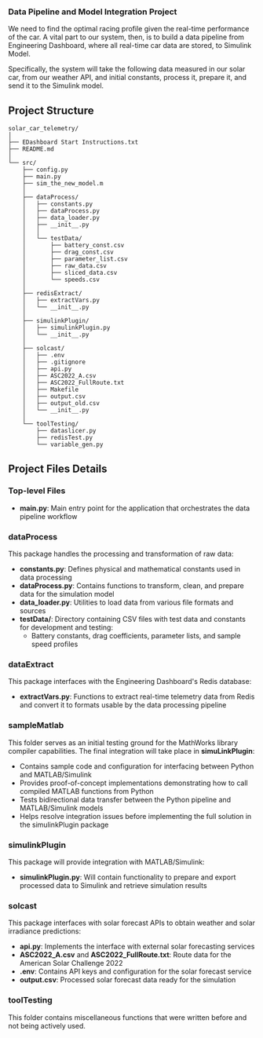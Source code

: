 ### Data Pipeline and Model Integration Project

We need to find the optimal racing profile given the real-time performance of the car. A vital part to our system, then, is to build a data pipeline from Engineering Dashboard, where all real-time car data are stored, to Simulink Model. 

Specifically, the system will take the following data measured in our solar car, from our weather API, and initial constants, process it, prepare it, and send it to the Simulink model.

## Project Structure

```
solar_car_telemetry/
│
├── EDashboard Start Instructions.txt
├── README.md
│
└── src/
    ├── config.py
    ├── main.py
    ├── sim_the_new_model.m
    │
    ├── dataProcess/
    │   ├── constants.py
    │   ├── dataProcess.py
    │   ├── data_loader.py
    │   ├── __init__.py
    │   │
    │   └── testData/
    │       ├── battery_const.csv
    │       ├── drag_const.csv
    │       ├── parameter_list.csv
    │       ├── raw_data.csv
    │       ├── sliced_data.csv
    │       └── speeds.csv
    │
    ├── redisExtract/
    │   ├── extractVars.py
    │   └── __init__.py
    │
    ├── simulinkPlugin/
    │   ├── simulinkPlugin.py
    │   └── __init__.py
    │
    ├── solcast/
    │   ├── .env
    │   ├── .gitignore
    │   ├── api.py
    │   ├── ASC2022_A.csv
    │   ├── ASC2022_FullRoute.txt
    │   ├── Makefile
    │   ├── output.csv
    │   ├── output_old.csv
    │   └── __init__.py
    │
    └── toolTesting/
        ├── dataslicer.py
        ├── redisTest.py
        └── variable_gen.py
```


## Project Files Details

### Top-level Files
- **main.py**: Main entry point for the application that orchestrates the data pipeline workflow

### dataProcess
This package handles the processing and transformation of raw data:
- **constants.py**: Defines physical and mathematical constants used in data processing
- **dataProcess.py**: Contains functions to transform, clean, and prepare data for the simulation model
- **data_loader.py**: Utilities to load data from various file formats and sources
- **testData/**: Directory containing CSV files with test data and constants for development and testing:
  - Battery constants, drag coefficients, parameter lists, and sample speed profiles

### dataExtract
This package interfaces with the Engineering Dashboard's Redis database:
- **extractVars.py**: Functions to extract real-time telemetry data from Redis and convert it to formats usable by the data processing pipeline

### sampleMatlab
This folder serves as an initial testing ground for the MathWorks library compiler capabilities. The final integration will take place in **simuLinkPlugin**:
- Contains sample code and configuration for interfacing between Python and MATLAB/Simulink
- Provides proof-of-concept implementations demonstrating how to call compiled MATLAB functions from Python
- Tests bidirectional data transfer between the Python pipeline and MATLAB/Simulink models
- Helps resolve integration issues before implementing the full solution in the simulinkPlugin package

### simulinkPlugin
This package will provide integration with MATLAB/Simulink:
- **simulinkPlugin.py**: Will contain functionality to prepare and export processed data to Simulink and retrieve simulation results

### solcast
This package interfaces with solar forecast APIs to obtain weather and solar irradiance predictions:
- **api.py**: Implements the interface with external solar forecasting services
- **ASC2022_A.csv** and **ASC2022_FullRoute.txt**: Route data for the American Solar Challenge 2022
- **.env**: Contains API keys and configuration for the solar forecast service
- **output.csv**: Processed solar forecast data ready for the simulation

### toolTesting
This folder contains miscellaneous functions that were written before and not being actively used.